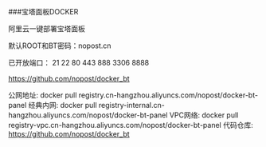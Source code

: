 
###宝塔面板DOCKER

阿里云一键部署宝塔面板

默认ROOT和BT密码：nopost.cn 

已开放端口： 21 22 80 443 888 3306 8888 

https://github.com/nopost/docker_bt

公网地址: docker pull registry.cn-hangzhou.aliyuncs.com/nopost/docker-bt-panel
经典内网: docker pull registry-internal.cn-hangzhou.aliyuncs.com/nopost/docker-bt-panel
VPC网络: docker pull registry-vpc.cn-hangzhou.aliyuncs.com/nopost/docker-bt-panel
代码仓库: https://github.com/nopost/docker_bt






